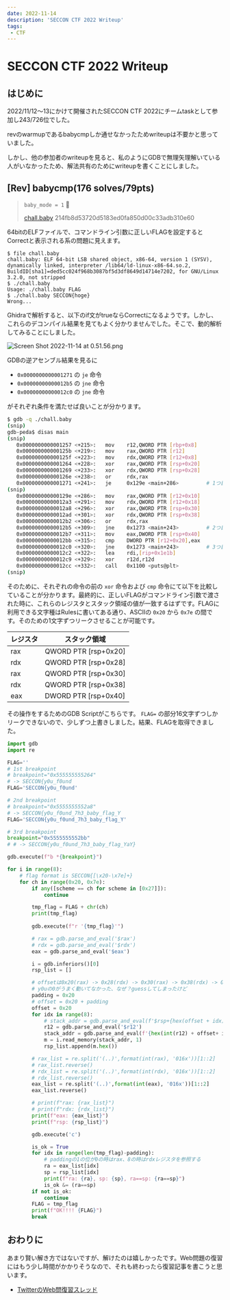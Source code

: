 ```yaml
---
date: 2022-11-14
description: 'SECCON CTF 2022 Writeup'
tags:
 - CTF
---
```



# SECCON CTF 2022 Writeup

## はじめに

2022/11/12〜13にかけて開催されたSECCON CTF 2022にチームtaskとして参加し243/726位でした。

revのwarmupであるbabycmpしか通せなかったためwriteupは不要かと思っていました。

しかし、他の参加者のwriteupを見ると、私のようにGDBで無理矢理解いている人がいなかったため、解法共有のためにwriteupを書くことにしました。

## [Rev] babycmp(176 solves/79pts)

> `baby_mode = 1` 👶
> 
> 
> [chall.baby](https://dashboard.quals-score.seccon.jp/api/download?key=prod%2Fbabycmp%2Fchall.baby) 214fb8d53720d5183ed0fa850d00c33adb310e60
> 

64bitのELFファイルで、コマンドライン引数に正しいFLAGを設定するとCorrectと表示される系の問題に見えます。

```
$ file chall.baby 
chall.baby: ELF 64-bit LSB shared object, x86-64, version 1 (SYSV), dynamically linked, interpreter /lib64/ld-linux-x86-64.so.2, BuildID[sha1]=ded5cc024f968b3087bf5d3df8649d14714e7202, for GNU/Linux 3.2.0, not stripped
$ ./chall.baby
Usage: ./chall.baby FLAG
$ ./chall.baby SECCON{hoge}
Wrong...
```

Ghidraで解析すると、以下のif文がtrueならCorrectになるようです。しかし、これらのデコンパイル結果を見てもよく分かりませんでした。そこで、動的解析してみることにしました。

![Screen Shot 2022-11-14 at 0.51.56.png](SECCON%20CTF%202022%20Writeup%2006c66cb85bb74f439f392f34a7ce7e7d/Screen_Shot_2022-11-14_at_0.51.56.png)

GDBの逆アセンブル結果を見るに

- `0x0000000000001271` の `je` 命令
- `0x00000000000012b5` の `jne` 命令
- `0x00000000000012c0` の `jne` 命令

がそれぞれ条件を満たせば良いことが分かります。

```bash
$ gdb -q ./chall.baby
(snip)
gdb-peda$ disas main
(snip)
   0x0000000000001257 <+215>:	mov    r12,QWORD PTR [rbp+0x8]
   0x000000000000125b <+219>:	mov    rax,QWORD PTR [r12]
   0x000000000000125f <+223>:	mov    rdx,QWORD PTR [r12+0x8]
   0x0000000000001264 <+228>:	xor    rax,QWORD PTR [rsp+0x20] 
   0x0000000000001269 <+233>:	xor    rdx,QWORD PTR [rsp+0x28]
   0x000000000000126e <+238>:	or     rdx,rax
   0x0000000000001271 <+241>:	je     0x129e <main+286>         # 1つ目の条件
(snip)   
   0x000000000000129e <+286>:	mov    rax,QWORD PTR [r12+0x10]
   0x00000000000012a3 <+291>:	mov    rdx,QWORD PTR [r12+0x18]
   0x00000000000012a8 <+296>:	xor    rax,QWORD PTR [rsp+0x30]
   0x00000000000012ad <+301>:	xor    rdx,QWORD PTR [rsp+0x38]
   0x00000000000012b2 <+306>:	or     rdx,rax
   0x00000000000012b5 <+309>:	jne    0x1273 <main+243>         # 2つ目の条件
   0x00000000000012b7 <+311>:	mov    eax,DWORD PTR [rsp+0x40]
   0x00000000000012bb <+315>:	cmp    DWORD PTR [r12+0x20],eax
   0x00000000000012c0 <+320>:	jne    0x1273 <main+243>         # 3つ目の条件
   0x00000000000012c2 <+322>:	lea    rdi,[rip+0x1e1b]        
   0x00000000000012c9 <+329>:	xor    r12d,r12d
   0x00000000000012cc <+332>:	call   0x1100 <puts@plt>
(snip)
```

そのために、それぞれの命令の前の `xor` 命令および `cmp` 命令にて以下を比較していることが分かります。最終的に、正しいFLAGがコマンドライン引数で渡された時に、これらのレジスタとスタック領域の値が一致するはずです。FLAGに利用できる文字種はRulesに書いてある通り、ASCIIの `0x20` から `0x7e` の間です。そのための1文字ずつリークさせることが可能です。

| レジスタ | スタック領域 |
| --- | --- |
| rax | QWORD PTR [rsp+0x20] |
| rdx | QWORD PTR [rsp+0x28] |
| rax | QWORD PTR [rsp+0x30] |
| rdx | QWORD PTR [rsp+0x38] |
| eax | DWORD PTR [rsp+0x40] |

その操作をするためのGDB Scriptがこちらです。 `FLAG=` の部分16文字ずつしかリークできないので、少しずつ上書きしました。結果、FLAGを取得できました。

```python
import gdb
import re

FLAG=''
# 1st breakpoint
# breakpoint="0x555555555264"
# -> SECCON{y0u_f0und
FLAG='SECCON{y0u_f0und'

# 2nd breakpoint
# breakpoint="0x5555555552a8"
# -> SECCON{y0u_f0und_7h3_baby_flag_Y
FLAG='SECCON{y0u_f0und_7h3_baby_flag_Y'

# 3rd breakpoint
breakpoint="0x5555555552bb"
# # -> SECCON{y0u_f0und_7h3_baby_flag_YaY}

gdb.execute(f"b *{breakpoint}")

for i in range(8):
    # flag format is SECCON{[\x20-\x7e]+}
    for ch in range(0x20, 0x7e):
        if any([scheme == ch for scheme in [0x27]]):
            continue

        tmp_flag = FLAG + chr(ch)
        print(tmp_flag)
    
        gdb.execute(f"r '{tmp_flag}'")

        # rax = gdb.parse_and_eval('$rax')
        # rdx = gdb.parse_and_eval('$rdx')
        eax = gdb.parse_and_eval('$eax')

        i = gdb.inferiors()[0]
        rsp_list = []

        # offsetは0x20(rax) -> 0x28(rdx) -> 0x30(rax) -> 0x38(rdx) -> 0x40
        # y0uの0がうまく動いてなかった、なぜ？guessしてしまったけど
        padding = 0x20
        # offset = 0x20 + padding
        offset = 0x20
        for idx in range(8):
            # stack_addr = gdb.parse_and_eval(f'$rsp+{hex(offset + idx)}')
            r12 = gdb.parse_and_eval('$r12')
            stack_addr = gdb.parse_and_eval(f'{hex(int(r12) + offset+ idx)}')
            m = i.read_memory(stack_addr, 1)
            rsp_list.append(m.hex())

        # rax_list = re.split('(..)',format(int(rax), '016x'))[1::2]
        # rax_list.reverse()
        # rdx_list = re.split('(..)',format(int(rdx), '016x'))[1::2]
        # rdx_list.reverse()
        eax_list = re.split('(..)',format(int(eax), '016x'))[1::2]
        eax_list.reverse()

        # print(f"rax: {rax_list}")
        # print(f"rdx: {rdx_list}")
        print(f"eax: {eax_list}")
        print(f"rsp: {rsp_list}")

        gdb.execute('c')

        is_ok = True
        for idx in range(len(tmp_flag)-padding):
            # paddingの1の位が0の時はrax、8の時はrdxレジスタを参照する
            ra = eax_list[idx]
            sp = rsp_list[idx]
            print(f"ra: {ra}, sp: {sp}, ra==sp: {ra==sp}")
            is_ok &= (ra==sp)
        if not is_ok:
            continue
        FLAG = tmp_flag
        print(f"OK!!!! {FLAG}")
        break
```

## おわりに

あまり賢い解き方ではないですが、解けたのは嬉しかったです。Web問題の復習にはもう少し時間がかかりそうなので、それも終わったら復習記事を書こうと思います。

- [TwitterのWeb問復習スレッド](https://twitter.com/task4233/status/1591673054413094912?s=20&t=hABu5HZBk9yiez4FCmDPsQ)
